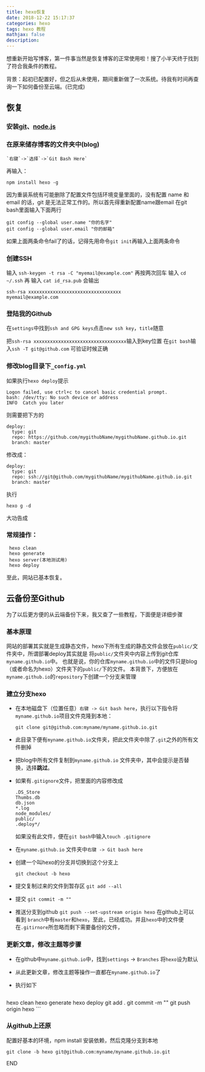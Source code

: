 ```yaml
---
title: hexo恢复
date: 2018-12-22 15:17:37
categories: hexo 
tags: hexo 教程
mathjax: false
description:
---
```

想重新开始写博客，第一件事当然是恢复博客的正常使用啦！搜了小半天终于找到了符合我条件的教程。

背景：起初已配置好，但之后从未使用，期间重新做了一次系统。待我有时间再查询一下如何备份至云端。(已完成)

<!--more-->

## 恢复

### 安装[git](https://git-scm.com/)、[node.js](https://nodejs.org/en/)

### 在原来储存博客的文件夹中(blog)
    `右键`->`选择`->`Git Bash Here`

再输入：
```
npm install hexo -g
```

因为重装系统有可能删除了配置文件包括环境变量里面的，没有配置 name 和 email 的话，git 是无法正常工作的。所以首先得重新配置name跟email 
在git bash里面输入下面两行

```
git config --global user.name "你的名字"
git config --global user.email "你的邮箱"
```
如果上面两条命令fail了的话，记得先用命令`git init`再输入上面两条命令

### 创建SSH
输入 `ssh-keygen -t rsa -C "myemail@example.com"` 再按两次回车
输入 `cd ~/.ssh` 再
输入 `cat id_rsa.pub`
会输出

```
ssh-rsa xxxxxxxxxxxxxxxxxxxxxxxxxxxxxxxxxx
myemail@example.com
```

### 登陆我的Github 

在`settings`中找到`ssh and GPG keys`点击`new ssh key`，`title`随意

把`ssh-rsa xxxxxxxxxxxxxxxxxxxxxxxxxxxxxxxxxx`输入到key位置
在`git bash`输入`ssh -T git@github.com` 可验证时候正确



### 修改blog目录下`_config.yml` 

如果执行`hexo deploy`提示

```
Logon failed, use ctrl+c to cancel basic credential prompt.
bash: /dev/tty: No such device or address
INFO  Catch you later
```

则需要把下方的

```
deploy:
  type: git
  repo: https://github.com/mygithubName/mygithubName.github.io.git
  branch: master
```

修改成：

```
deploy:
  type: git
  repo: ssh://git@github.com/mygithubName/mygithubName.github.io.git
  branch: master
```


 执行 

`hexo g -d`

大功告成

### 常规操作：

  ```
   hexo clean
   hexo generate
   hexo server(本地测试用)
   hexo deploy
  ```

  至此，网站已基本恢复。

## 云备份至Github

为了以后更方便的从云端备份下来，我又查了一些教程，下面便是详细步骤

### 基本原理 
网站的部署其实就是生成静态文件，hexo下所有生成的静态文件会放在`public/`文件夹中，所谓部署deploy其实就是 将`public/`文件夹中内容上传到git仓库`myname.github.io`中。 
也就是说，你的仓库`myname.github.io`中的文件只是blog（或者命名为hexo）文件夹下的`public/`下的文件。
本背景下，方便放在`myname.github.io`的`repository`下创建一个分支来管理

### 建立分支hexo
- 在本地磁盘下（位置任意）`右键 -> Git bash here`，执行以下指令将`myname.github.io`项目文件克隆到本地：
  ```
  git clone git@github.com:myname/myname.github.io.git
  ```

- 此目录下便有`myname.github.io`文件夹，把此文件夹中除了`.git`之外的所有文件删掉

- 把blog中所有文件复制到`myname.github.io` 文件夹中，其中会提示是否替换，选择**跳过**。

- 如果有`.gitignore`文件，把里面的内容修改成

  ```
  .DS_Store
  Thumbs.db
  db.json
  *.log
  node_modules/
  public/
  .deploy*/
  ```

  如果没有此文件，便在`git bash`中输入`touch .gitignore` 

- 在`myname.github.io` 文件夹中`右键 -> Git bash here`

- 创建一个叫hexo的分支并切换到这个分支上

  `git checkout -b hexo`
- 提交复制过来的文件到暂存区
  `git add --all`
- 提交
  `git commit -m "" `
- 推送分支到github 
  `git push --set-upstream origin hexo`
在github上可以看到 `branch`中有`master`和`hexo`，至此，已经成功。并且`hexo`中的文件便在`.gitirnore`所忽略而剩下需要备份的文件，

### 更新文章，修改主题等步骤

- 在github中`myname.github.io`中，找到`settings` -> `Branches` 将`hexo`设为默认

- 从此更新文章，修改主题等操作一直都在`myname.github.io`了
- 执行如下

	```
hexo clean
hexo generate
hexo deploy
git add .
git commit -m ""
git push origin hexo
	```
### 从github上还原
配置好基本的环境，npm install 安装依赖，然后克隆分支到本地
```
git clone -b hexo git@github.com:myname/myname.github.io.git
```



END

















